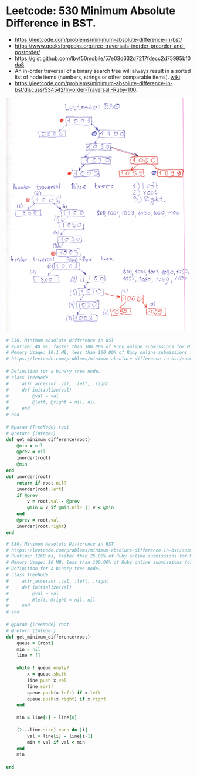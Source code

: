 # Leetcode: 530 Minimum Absolute Difference in BST.

- https://leetcode.com/problems/minimum-absolute-difference-in-bst/
- https://www.geeksforgeeks.org/tree-traversals-inorder-preorder-and-postorder/
- https://gist.github.com/lbvf50mobile/57e03d632d7217fdecc2d75995bf0da8
- An in-order traversal of a binary search tree will always result in a sorted list of node items (numbers, strings or other comparable items). [wiki](https://en.wikipedia.org/wiki/Binary_search_tree#Traversal)
- https://leetcode.com/problems/minimum-absolute-difference-in-bst/discuss/534542/In-order-Traversal.-Ruby-100.

![Leetcode 530: Inorder Traversal: Left, root, Right](lc530.png)

```Ruby
# 530. Minimum Absolute Difference in BST
# Runtime: 40 ms, faster than 100.00% of Ruby online submissions for Minimum Absolute Difference in BST.
# Memory Usage: 10.1 MB, less than 100.00% of Ruby online submissions for Minimum Absolute Difference in BST.
# https://leetcode.com/problems/minimum-absolute-difference-in-bst/submissions/

# Definition for a binary tree node.
# class TreeNode
#     attr_accessor :val, :left, :right
#     def initialize(val)
#         @val = val
#         @left, @right = nil, nil
#     end
# end

# @param {TreeNode} root
# @return {Integer}
def get_minimum_difference(root)
    @min = nil
    @prev = nil
    inorder(root)
    @min
end
def inorder(root)
    return if root.nil?
    inorder(root.left)
    if @prev
        v = root.val - @prev
        @min = v if @min.nil? || v < @min
    end
    @prev = root.val
    inorder(root.right)
end
```

```Ruby
# 530. Minimum Absolute Difference in BST
# https://leetcode.com/problems/minimum-absolute-difference-in-bst/submissions/
# Runtime: 1260 ms, faster than 25.00% of Ruby online submissions for Minimum Absolute Difference in BST.
# Memory Usage: 10 MB, less than 100.00% of Ruby online submissions for Minimum Absolute Difference in BST
# Definition for a binary tree node.
# class TreeNode
#     attr_accessor :val, :left, :right
#     def initialize(val)
#         @val = val
#         @left, @right = nil, nil
#     end
# end

# @param {TreeNode} root
# @return {Integer}
def get_minimum_difference(root)
    queue = [root]
    min = nil
    line = []
    
    while ! queue.empty?
        x = queue.shift
        line.push x.val
        line.sort!
        queue.push(x.left) if x.left
        queue.push(x.right) if x.right
    end
    
    min = line[1] - line[0]
    
    (2...line.size).each do |i|
        val = line[i] - line[i-1]
        min = val if val < min
    end
    min
    
end
```